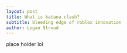 ```yaml
---
layout: post
title: What is katana clash?
subtitle: bleeding edge of roblox innovation
author: Logan Stroud
---
```


place holder lol
